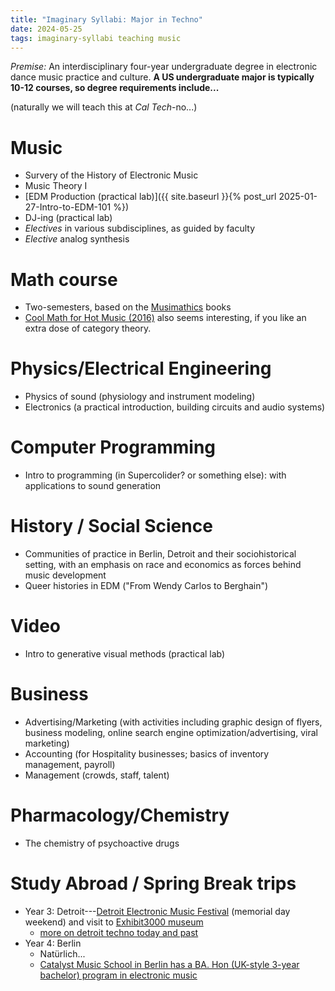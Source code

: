 ```yaml
---
title: "Imaginary Syllabi: Major in Techno"
date: 2024-05-25
tags: imaginary-syllabi teaching music
---
```


*Premise:*  An interdisciplinary four-year undergraduate degree in electronic dance music practice and culture. **A US undergraduate major is typically 10-12 courses, so degree requirements include...**

(naturally we will teach this at *Cal Tech*-no...)


# Music

- Survery of the History of Electronic Music
- Music Theory I
- [EDM Production (practical lab)]({{ site.baseurl }}{% post_url 2025-01-27-Intro-to-EDM-101 %})
- DJ-ing (practical lab)
- *Electives* in various subdisciplines, as guided by faculty
- *Elective* analog synthesis

# Math course

- Two-semesters, based on the [Musimathics](http://www.musimathics.com) books
- [Cool Math for Hot Music (2016)](https://amzn.to/3NnUxkT) also seems interesting, if you like an extra dose of category theory.

# Physics/Electrical Engineering

- Physics of sound (physiology and instrument modeling)
- Electronics (a practical introduction, building circuits and audio systems)

# Computer Programming

- Intro to programming (in Supercolider? or something else): with applications to sound generation

# History / Social Science

- Communities of practice in Berlin, Detroit and their sociohistorical setting, with an emphasis on race and economics as forces behind music development
- Queer histories in EDM ("From Wendy Carlos to Berghain")

# Video

- Intro to generative visual methods (practical lab)

# Business

- Advertising/Marketing (with activities including graphic design of flyers, business modeling, online search engine optimization/advertising, viral marketing)
- Accounting (for Hospitality businesses; basics of inventory management, payroll)
- Management (crowds, staff, talent)

# Pharmacology/Chemistry

- The chemistry of psychoactive drugs

# Study Abroad / Spring Break trips

- Year 3: Detroit---[Detroit Electronic Music Festival](https://en.wikipedia.org/wiki/Detroit_Electronic_Music_Festival) (memorial day weekend) and visit to [Exhibit3000 museum](https://www.submergedownload.com/submerge/exhibit-3000)
    - [more on detroit techno today and past](https://theconversation.com/how-detroit-techno-is-preserving-the-citys-beating-heart-in-the-face-of-gentrification-228590)
- Year 4: Berlin
    - Natürlich...
    - [Catalyst Music School in Berlin has a BA. Hon (UK-style 3-year bachelor) program in electronic music](https://catalyst-berlin.com/music/course/electronic-music-production-performance)
    


